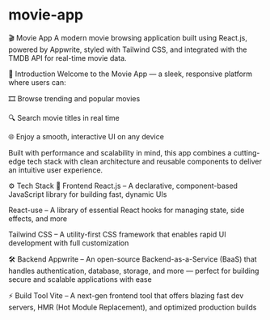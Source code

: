# movie-app
🎬 Movie App
A modern movie browsing application built using React.js, powered by Appwrite, styled with Tailwind CSS, and integrated with the TMDB API for real-time movie data.

🚀 Introduction
Welcome to the Movie App — a sleek, responsive platform where users can:

🎞️ Browse trending and popular movies

🔍 Search movie titles in real time

🌐 Enjoy a smooth, interactive UI on any device

Built with performance and scalability in mind, this app combines a cutting-edge tech stack with clean architecture and reusable components to deliver an intuitive user experience.

⚙️ Tech Stack
🧠 Frontend
React.js – A declarative, component-based JavaScript library for building fast, dynamic UIs

React-use – A library of essential React hooks for managing state, side effects, and more

Tailwind CSS – A utility-first CSS framework that enables rapid UI development with full customization

🛠️ Backend
Appwrite – An open-source Backend-as-a-Service (BaaS) that handles authentication, database, storage, and more — perfect for building secure and scalable applications with ease

⚡ Build Tool
Vite – A next-gen frontend tool that offers blazing fast dev servers, HMR (Hot Module Replacement), and optimized production builds
